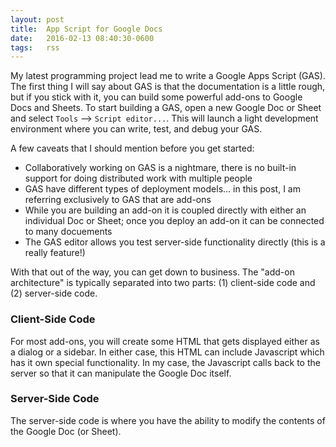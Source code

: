 ```yaml
---
layout: post
title:  App Script for Google Docs
date:   2016-02-13 08:40:30-0600
tags:   rss
---
```


My latest programming project lead me to write a Google Apps Script (GAS). The first thing I will say about GAS is that the documentation is a little rough, but if you stick with it, you can build some powerful add-ons to Google Docs and Sheets. To start building a GAS, open a new Google Doc or Sheet and select `Tools` --> `Script editor...`. This will launch a light development environment where you can write, test, and debug your GAS.

A few caveats that I should mention before you get started:

- Collaboratively working on GAS is a nightmare, there is no built-in support for doing distributed work with multiple people
- GAS have different types of deployment models... in this post, I am referring exclusively to GAS that are add-ons
- While you are building an add-on it is coupled directly with either an individual Doc or Sheet; once you deploy an add-on it can be connected to many docuements
- The GAS editor allows you test server-side functionality directly (this is a really feature!)

With that out of the way, you can get down to business. The "add-on architecture" is typically separated into two parts: (1) client-side code and (2) server-side code.

### Client-Side Code

For most add-ons, you will create some HTML that gets displayed either as a dialog or a sidebar. In either case, this HTML can include Javascript which has it own special functionality. In my case, the Javascript calls back to the server so that it can manipulate the Google Doc itself.

### Server-Side Code

The server-side code is where you have the ability to modify the contents of the Google Doc (or Sheet).